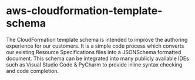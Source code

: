 # aws-cloudformation-template-schema
The CloudFormation template schema is intended to improve the authoring experience for our customers. It is a simple code process which converts our existing Resource Specifications files into a JSONSchema formatted document. This schema can be integrated into many publicly available IDEs such as Visual Studio Code &amp; PyCharm to provide inline syntax checking and code completion.
